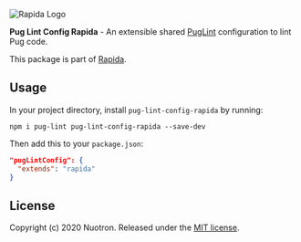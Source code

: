 ![Rapida Logo](https://user-images.githubusercontent.com/13030990/71755098-db251e80-2e91-11ea-8ce9-25349e6c087f.png)

**Pug Lint Config Rapida** - An extensible shared [PugLint](https://github.com/pugjs/pug-lint) configuration to lint Pug code.

This package is part of [Rapida](https://github.com/yahiarefaiea/rapida).

## Usage
In your project directory, install `pug-lint-config-rapida` by running:
```
npm i pug-lint pug-lint-config-rapida --save-dev
```

Then add this to your `package.json`:
```json
"pugLintConfig": {
  "extends": "rapida"
}
```

## License
Copyright (c) 2020 Nuotron.
Released under the [MIT license](https://github.com/github/choosealicense.com/blob/gh-pages/LICENSE.md).
